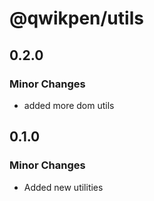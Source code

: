# @qwikpen/utils

## 0.2.0

### Minor Changes

- added more dom utils

## 0.1.0

### Minor Changes

- Added new utilities
